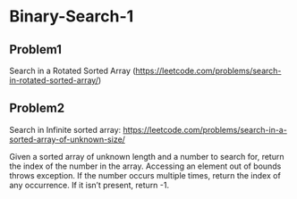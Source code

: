 # Binary-Search-1

## Problem1 
Search in a Rotated Sorted Array (https://leetcode.com/problems/search-in-rotated-sorted-array/)




## Problem2
Search in Infinite sorted array: https://leetcode.com/problems/search-in-a-sorted-array-of-unknown-size/

Given a sorted array of unknown length and a number to search for, return the index of the number in the array. Accessing an element out of bounds throws exception. If the number occurs multiple times, return the index of any occurrence. If it isn’t present, return -1.

